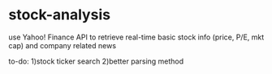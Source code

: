 stock-analysis
==============

use Yahoo! Finance API to retrieve real-time basic stock info (price, P/E, mkt cap) and company related news

to-do:
1)stock ticker search
2)better parsing method